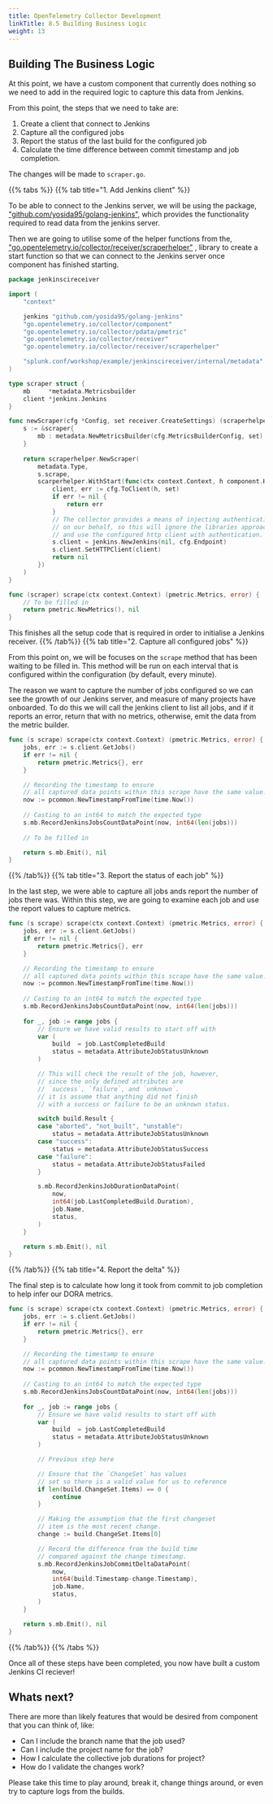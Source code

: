 ```yaml
---
title: OpenTelemetry Collector Development
linkTitle: 8.5 Building Business Logic 
weight: 13
---
```


## Building The Business Logic

At this point, we have a custom component that currently does nothing so we need to add in the required
logic to capture this data from Jenkins.

From this point, the steps that we need to take are:

1. Create a client that connect to Jenkins
1. Capture all the configured jobs
1. Report the status of the last build for the configured job
1. Calculate the time difference between commit timestamp and job completion.

The changes will be made to `scraper.go`.

{{% tabs %}}
{{% tab title="1. Add Jenkins client" %}}

To be able to connect to the Jenkins server, we will be using the package,
["github.com/yosida95/golang-jenkins"](https://pkg.go.dev/github.com/yosida95/golang-jenkins),
which provides the functionality required to read data from the jenkins server.

Then we are going to utilise some of the helper functions from the,
["go.opentelemetry.io/collector/receiver/scraperhelper"](https://pkg.go.dev/go.opentelemetry.io/collector/receiver/scraperhelper) ,
library to create a start function so that we can connect to the Jenkins server once component has finished starting.

```go
package jenkinscireceiver

import (
    "context"

    jenkins "github.com/yosida95/golang-jenkins"
    "go.opentelemetry.io/collector/component"
    "go.opentelemetry.io/collector/pdata/pmetric"
    "go.opentelemetry.io/collector/receiver"
    "go.opentelemetry.io/collector/receiver/scraperhelper"

    "splunk.conf/workshop/example/jenkinscireceiver/internal/metadata"
)

type scraper struct {
    mb     *metadata.Metricsbuilder
    client *jenkins.Jenkins
}

func newScraper(cfg *Config, set receiver.CreateSettings) (scraperhelper.Scraper, error) {
    s := &scraper{
        mb : metadata.NewMetricsBuilder(cfg.MetricsBuilderConfig, set),
    }
    
    return scraperhelper.NewScraper(
        metadata.Type,
        s.scrape,
        scarperhelper.WithStart(func(ctx context.Context, h component.Host) error {
            client, err := cfg.ToClient(h, set)
            if err != nil {
                return err
            }
            // The collector provides a means of injecting authentication
            // on our behalf, so this will ignore the libraries approach
            // and use the configured http client with authentication.
            s.client = jenkins.NewJenkins(nil, cfg.Endpoint)
            s.client.SetHTTPClient(client)
            return nil
        })
    )
}

func (scraper) scrape(ctx context.Context) (pmetric.Metrics, error) {
    // To be filled in
    return pmetric.NewMetrics(), nil
}

```

This finishes all the setup code that is required in order to initialise a Jenkins receiver.
{{% /tab%}}
{{% tab title="2. Capture all configured jobs" %}}

From this point on, we will be focuses on the `scrape` method that has been waiting to be filled in.
This method will be run on each interval that is configured within the configuration (by default, every minute).

The reason we want to capture the number of jobs configured so we can see the growth of our Jenkins server,
and measure of many projects have onboarded. To do this we will call the jenkins client to list all jobs,
and if it reports an error, return that with no metrics, otherwise, emit the data from the metric builder.

```go
func (s scrape) scrape(ctx context.Context) (pmetric.Metrics, error) {
    jobs, err := s.client.GetJobs()
    if err != nil {
        return pmetric.Metrics{}, err
    }

    // Recording the timestamp to ensure
    // all captured data points within this scrape have the same value. 
    now := pcommon.NewTimestampFromTime(time.Now())
    
    // Casting to an int64 to match the expected type
    s.mb.RecordJenkinsJobsCountDataPoint(now, int64(len(jobs)))
    
    // To be filled in

    return s.mb.Emit(), nil
}
```

{{% /tab%}}
{{% tab title="3. Report the status of each job" %}}

In the last step, we were able to capture all jobs ands report the number of jobs
there was. Within this step, we are going to examine each job and use the report values
to capture metrics.

```go
func (s scrape) scrape(ctx context.Context) (pmetric.Metrics, error) {
    jobs, err := s.client.GetJobs()
    if err != nil {
        return pmetric.Metrics{}, err
    }

    // Recording the timestamp to ensure
    // all captured data points within this scrape have the same value. 
    now := pcommon.NewTimestampFromTime(time.Now())
    
    // Casting to an int64 to match the expected type
    s.mb.RecordJenkinsJobsCountDataPoint(now, int64(len(jobs)))
    
    for _, job := range jobs {
        // Ensure we have valid results to start off with
        var (
            build  = job.LastCompletedBuild
            status = metadata.AttributeJobStatusUnknown
        )

        // This will check the result of the job, however,
        // since the only defined attributes are 
        // `success`, `failure`, and `unknown`. 
        // it is assume that anything did not finish 
        // with a success or failure to be an unknown status.

        switch build.Result {
        case "aborted", "not_built", "unstable":
            status = metadata.AttributeJobStatusUnknown
        case "success":
            status = metadata.AttributeJobStatusSuccess
        case "failure":
            status = metadata.AttributeJobStatusFailed
        }

        s.mb.RecordJenkinsJobDurationDataPoint(
            now,
            int64(job.LastCompletedBuild.Duration),
            job.Name,
            status,
        )
    }

    return s.mb.Emit(), nil
}
```
{{% /tab%}}
{{% tab title="4. Report the delta" %}}

The final step is to calculate how long it took from 
commit to job completion to help infer our DORA metrics.

```go
func (s scrape) scrape(ctx context.Context) (pmetric.Metrics, error) {
    jobs, err := s.client.GetJobs()
    if err != nil {
        return pmetric.Metrics{}, err
    }

    // Recording the timestamp to ensure
    // all captured data points within this scrape have the same value. 
    now := pcommon.NewTimestampFromTime(time.Now())
    
    // Casting to an int64 to match the expected type
    s.mb.RecordJenkinsJobsCountDataPoint(now, int64(len(jobs)))
    
    for _, job := range jobs {
        // Ensure we have valid results to start off with
        var (
            build  = job.LastCompletedBuild
            status = metadata.AttributeJobStatusUnknown
        )

        // Previous step here

        // Ensure that the `ChangeSet` has values
        // set so there is a valid value for us to reference
        if len(build.ChangeSet.Items) == 0 {
            continue
        }

        // Making the assumption that the first changeset
        // item is the most recent change.
        change := build.ChangeSet.Items[0]

        // Record the difference from the build time
        // compared against the change timestamp.
        s.mb.RecordJenkinsJobCommitDeltaDataPoint(
            now,
            int64(build.Timestamp-change.Timestamp),
            job.Name,
            status,
        )
    }

    return s.mb.Emit(), nil
}
```

{{% /tab%}}
{{% /tabs %}}

Once all of these steps have been completed, you now have built a custom Jenkins CI reciever!

## Whats next?

There are more than likely features that would be desired from component that you can think of, like:

- Can I include the branch name that the job used?
- Can I include the project name for the job?
- How I calculate the collective job durations for project?
- How do I validate the changes work?

Please take this time to play around, break it, change things around, or even try to capture logs from the builds.


[^1]: [DORA Metrics](https://cloud.google.com/blog/products/devops-sre/using-the-four-keys-to-measure-your-devops-performance)
